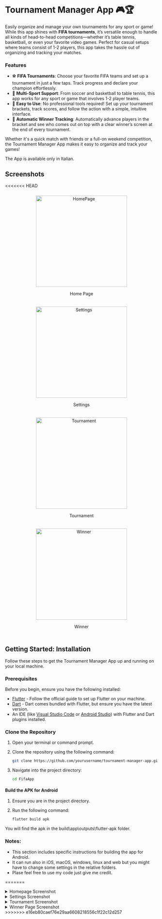 # Tournament Manager App 🎮🏆

Easily organize and manage your own tournaments for any sport or game! While this app shines with **FIFA tournaments**, it’s versatile enough to handle all kinds of head-to-head competitions—whether it’s table tennis, basketball, or even your favorite video games. Perfect for casual setups where teams consist of 1-2 players, this app takes the hassle out of organizing and tracking your matches.

### Features
- ⚽ **FIFA Tournaments**: Choose your favorite FIFA teams and set up a tournament in just a few taps. Track progress and declare your champion effortlessly.
- 🏀 **Multi-Sport Support**: From soccer and basketball to table tennis, this app works for any sport or game that involves 1-2 player teams.
- 🎉 **Easy to Use**: No professional tools required! Set up your tournament brackets, track scores, and follow the action with a simple, intuitive interface.
- 🏅 **Automatic Winner Tracking**: Automatically advance players in the bracket and see who comes out on top with a clear winner’s screen at the end of every tournament.

Whether it's a quick match with friends or a full-on weekend competition, the Tournament Manager App makes it easy to organize and track your games!

The App is available only in Italian.

## Screenshots

<<<<<<< HEAD
<div style="display: flex; flex-wrap: wrap; justify-content: space-around;">
  <div style="margin: 10px; text-align: center;">
    <img src="/screenshot/homepage.jpg" alt="HomePage" width="300px"/>
    <p>Home Page</p>
  </div>
  <div style="margin: 10px; text-align: center;">
    <img src="/screenshot/settings.jpg" alt="Settings" width="300px"/>
    <p>Settings</p>
  </div>
  <div style="margin: 10px; text-align: center;">
    <img src="/screenshot/tournament.jpg" alt="Tournament" width="300px"/>
    <p>Tournament</p>
  </div>
  <div style="margin: 10px; text-align: center;">
    <img src="/screenshot/winner.jpg" alt="Winner" width="300px"/>
    <p>Winner</p>
  </div>
</div>

## Getting Started: Installation

Follow these steps to get the Tournament Manager App up and running on your local machine.

### Prerequisites

Before you begin, ensure you have the following installed:

- [Flutter](https://flutter.dev/docs/get-started/install) - Follow the official guide to set up Flutter on your machine.
- [Dart](https://dart.dev/get-dart) - Dart comes bundled with Flutter, but ensure you have the latest version.
- An IDE (like [Visual Studio Code](https://code.visualstudio.com/) or [Android Studio](https://developer.android.com/studio)) with Flutter and Dart plugins installed.

### Clone the Repository

1. Open your terminal or command prompt.
2. Clone the repository using the following command:

   ```bash
   git clone https://github.com/yourusername/tournament-manager-app.git

3. Navigate into the project directory:

    ```bash
    cd FifaApp

#### Build the APK for Android

1. Ensure you are in the project directory.
2. Run the following command:

   ```bash
   flutter build apk

You will find the apk in the build\app\outputs\flutter-apk folder.

### Notes:
- This section includes specific instructions for building the app for Android. 
- It can run also in iOS, macOS, windows, linux and web but you might have to change some settings in the relative folders.
- Plase feel free to use my code just give me credit. 

=======
<details>
  <summary>Homepage Screenshot</summary>
  <img src="/screenshot/homepage.jpg" alt="Homepage"/>
</details>
<details>
  <summary>Settings Screenshot</summary>
  <img src="/screenshot/settings.jpg" alt="Settings"/>
</details>
<details>
  <summary>Tournament Screenshot</summary>
  <img src="/screenshot/tournament.jpg" alt="Tournament"/>
</details>
<details>
  <summary>Winner Page Screenshot</summary>
  <img src="/screenshot/winner.jpg" alt="Winner"/>
</details>
>>>>>>> e16eb80caef76e29aa6608218556c1f22c12d257
